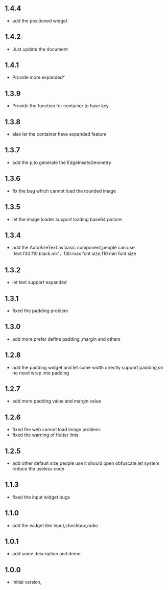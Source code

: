 ## 1.4.4

- add the positioned widget

## 1.4.2

- Just update the document

## 1.4.1

- Provide more expanded*

## 1.3.9

- Provide the function for container to have key

## 1.3.8

- also let the container have expanded feature

## 1.3.7

- add the p,to generate the EdgeInsetsGeometry

## 1.3.6

- fix the bug which cannot load the rounded image

## 1.3.5

- let the image loader support loading base64 picture

## 1.3.4

- add the AutoSizeText as basic component,people can use 'text.f30.f10.black.mk'，f30:max font
  size,f10 min font size

## 1.3.2

- let text support expanded

## 1.3.1

- fixed the padding problem

## 1.3.0

- add more prefer define padding ,margin and others

## 1.2.8

- add the padding widget and let some width directly support padding,so no need wrap into padding

## 1.2.7

- add more padding value and margin value

## 1.2.6

- fixed the web cannot load image problem.
- fixed the warning of flutter lints

## 1.2.5

- add other default size,people use it should open obfuscate,let system reduce the useless code

## 1.1.3

- fixed the input widget bugs

## 1.1.0

- add the widget like input,checkbox,radio

## 1.0.1

- add some description and demo

## 1.0.0

- Initial version,